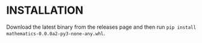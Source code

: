 # INSTALLATION
Download the latest binary from the releases page and then run `pip install mathematics-0.0.0a2-py3-none-any.whl`.
